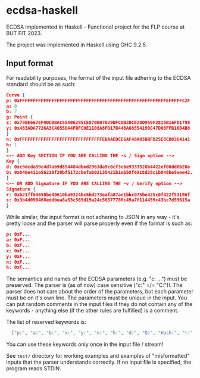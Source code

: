 # ecdsa-haskell
ECDSA implemented in Haskell - Functional project for the FLP course at BUT FIT 2023.

The project was implemented in Haskell using GHC 9.2.5.

## Input format

For readability purposes, the format of the input file adhering to the ECDSA standard should be as such:

```json
Curve {
p: 0xFFFFFFFFFFFFFFFFFFFFFFFFFFFFFFFFFFFFFFFFFFFFFFFFFFFFFFFEFFFFFC2F
a: 0
b: 7
g: Point {
x: 0x79BE667EF9DCBBAC55A06295CE870B07029BFCDB2DCE28D959F2815B16F81798
y: 0x483ADA7726A3C4655DA4FBFC0E1108A8FD17B448A68554199C47D08FFB10D4B8
}
n: 0xFFFFFFFFFFFFFFFFFFFFFFFFFFFFFFFEBAAEDCE6AF48A03BBFD25E8CD0364141
h: 1
}
<-- ADD Key SECTION IF YOU ARE CALLING THE -s / Sign option -->
Key {
d: 0xc9dcda39c4d7ab9d854484dbed2963da9c0cf3c6e9333528b4422ef00dd0b28e
Q: 0x040e411e56210f20bf5172cbefab02135421b1eb58f6918d28c1b848be5eee42...
}
<-- OR ADD Signature IF YOU ARE CALLING THE -v / Verify option -->
Signature {
r: 0xb21ff64650be40610ba9324bc6bd273eafa87ac1bbc075be425c0f422f53196f
s: 0x3b4d090468eddbea8a53c565d19a24c56377786c49a7f114459c43bc7d59615a
}
```

While similar, the input format is not adhering to JSON in any way - it's pretty loose and the parser will parse properly even if the format is such as:

```json
p: 0xF...
a: 0xF...
b: 0xF...
x: 0xF...
y: 0xF...
n: 0xF...
h: 0xF...
```

The semantics and names of the ECDSA parameters (e.g. "c: ...") must be preserved. The parser is (as of now) case sensitive ("c:" =/= "C:")!. The parser does not care about the order of the parameters, but each parameter must be on it's own line. The parameters must be unique in the input. You can put random comments in the input files if they do not contain any of the keywords - anything else (if the other rules are fulfilled) is a comment.

The list of reserved keywords is:

```json
  ["p:", "a:", "b:", "x:", "y:", "n:", "h:", "d:", "Q:", "Hash:", "r:", "s:"]
```

You can use these keywords only once in the input file / stream!

See `test/` directory for working examples and examples of "misformatted" inputs that the parser understands correctly. If no input file is specified, the program reads STDIN.
